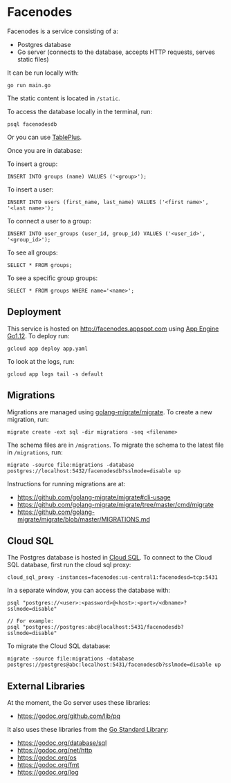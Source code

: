 # Facenodes

Facenodes is a service consisting of a:
- Postgres database
- Go server (connects to the database, accepts HTTP requests, serves static files)

It can be run locally with:

```
go run main.go
```

The static content is located in `/static`. 

To access the database locally in the terminal, run:
```
psql facenodesdb
```

Or you can use [TablePlus](https://tableplus.com/).

Once you are in database:

To insert a group:
```
INSERT INTO groups (name) VALUES ('<group>');
```

To insert a user:
```
INSERT INTO users (first_name, last_name) VALUES ('<first name>', '<last name>');
```

To connect a user to a group:
```
INSERT INTO user_groups (user_id, group_id) VALUES ('<user_id>', '<group_id>');
```

To see all groups:
```
SELECT * FROM groups;
```

To see a specific group groups:
```
SELECT * FROM groups WHERE name='<name>';
```

## Deployment
This service is hosted on http://facenodes.appspot.com using [App Engine Go1.12](https://cloud.google.com/appengine/docs/standard/go112/). To deploy run:

```
gcloud app deploy app.yaml
```

To look at the logs, run:

```
gcloud app logs tail -s default
```

## Migrations
Migrations are managed using [golang-migrate/migrate](https://github.com/golang-migrate/migrate). To create a new migration, run:
```
migrate create -ext sql -dir migrations -seq <filename>
```

The schema files are in `/migrations`. To migrate the schema to the latest file in `/migrations`, run:
```
migrate -source file:migrations -database postgres://localhost:5432/facenodesdb?sslmode=disable up
```

Instructions for running migrations are at:
- https://github.com/golang-migrate/migrate#cli-usage
- https://github.com/golang-migrate/migrate/tree/master/cmd/migrate
- https://github.com/golang-migrate/migrate/blob/master/MIGRATIONS.md

## Cloud SQL
The Postgres database is hosted in [Cloud SQL](https://console.cloud.google.com/sql/instances/facenodesdb/overview?project=facenodes). To connect to the Cloud SQL database, first run the cloud sql proxy:

```
cloud_sql_proxy -instances=facenodes:us-central1:facenodesd=tcp:5431
```

In a separate window, you can access the database with:

```
psql "postgres://<user>:<password>@<host>:<port>/<dbname>?sslmode=disable"

// For example:
psql "postgres://postgres:abc@localhost:5431/facenodesdb?sslmode=disable"
```

To migrate the Cloud SQL database: 
```
migrate -source file:migrations -database postgres://postgres@abc:localhost:5431/facenodesdb?sslmode=disable up
```

## External Libraries
At the moment, the Go server uses these libraries:
- https://godoc.org/github.com/lib/pq

It also uses these libraries from the [Go Standard Library](https://golang.org/pkg/):
- https://godoc.org/database/sql
- https://godoc.org/net/http
- https://godoc.org/os
- https://godoc.org/fmt
- https://godoc.org/log

